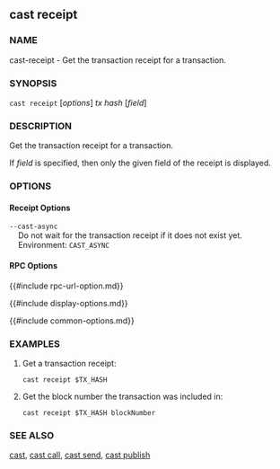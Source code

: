## cast receipt

### NAME

cast-receipt - Get the transaction receipt for a transaction.

### SYNOPSIS

``cast receipt`` [*options*] *tx hash* [*field*]

### DESCRIPTION

Get the transaction receipt for a transaction.

If *field* is specified, then only the given field of the receipt is displayed.

### OPTIONS

#### Receipt Options

`--cast-async`  
&nbsp;&nbsp;&nbsp;&nbsp;Do not wait for the transaction receipt if it does not exist yet.  
&nbsp;&nbsp;&nbsp;&nbsp;Environment: `CAST_ASYNC`

#### RPC Options

{{#include rpc-url-option.md}}

{{#include display-options.md}}

{{#include common-options.md}}

### EXAMPLES

1. Get a transaction receipt:

       cast receipt $TX_HASH

2. Get the block number the transaction was included in:

       cast receipt $TX_HASH blockNumber

### SEE ALSO

[cast](./cast.md), [cast call](./cast-call.md), [cast send](./cast-send.md), [cast publish](./cast-publish.md)
